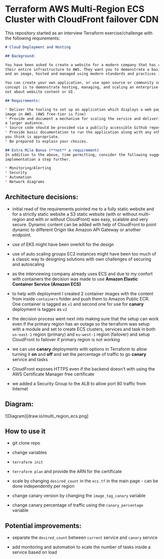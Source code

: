 # Terraform AWS Multi-Region ECS Cluster with CloudFront failover CDN 

This repository started as an interview Terraform exercise/challenge with the following requirements:

```markdown
# Cloud Deployment and Hosting

## Background:

You have been asked to create a website for a modern company that has recently migrated
their entire infrastructure to AWS. They want you to demonstrate a basic website with some text
and an image, hosted and managed using modern standards and practices in AWS.

You can create your own application, or use open source or community software. The proof of
concept is to demonstrate hosting, managing, and scaling an enterprise-ready system. This is
not about website content or UI.

## Requirements:

* Deliver the tooling to set up an application which displays a web page with text and an
image in AWS. (AWS free-tier is fine)
* Provide and document a mechanism for scaling the service and delivering the content to
a larger audience.
* Source code should be provided via a publicly accessible Github repository.
* Provide basic documentation to run the application along with any other documentation
you think is appropriate.
* Be prepared to explain your choices.

## Extra Mile Bonus (**not** a requirement)
In addition to the above, time permitting, consider the following suggestions for taking your
implementation a step further.

* Monitoring/Alerting
* Security
* Automation
* Network diagrams
```

## Architecture decisions:

* initial read of the requirements pointed me to a fully static website and for a strictly static website a S3 static website (with or without multi-region and with or without CloudFront) was easy, scalable and very secure. Dynamic content can be added with help of CloudFront to point dynamic to different Origin like Amazon API Gateway or another endpoint.

* use of EKS might have been overkill for the design

* use of auto scaling groups EC2 instances might have been too much of a classic way to designing solutions with own challenges of securing and autoscaling

* as the interviewing company already uses ECS and due to my confort with containers the decision was made to use **Amazon Elastic Container Service (Amazon ECS)**

* to help with deployment I created 2 container images with the content from inside `containers` folder and push them to Amazon Public ECR. One container is tagged as `v1` and second one for use for **canary** deployment is tagges as `v2`

* the decision process went next into making sure that the setup can work even if the primary region has an outage so the terraform was setup with a module and set to create ECS clusters, services and task in both `us-east-1` region (primary) and `eu-west-1` region (failover) and setup CloudFront to failover if primary region is not working

* we can use **canary** deployments with options in Terraform to allow turning it **on** and **off** and set the percentage of traffic to go **canary** service and tasks

* CloudFront exposes HTTPS even if the backend doesn't with using the AWS Certificate Manager free certificate

* we added a Security Group to the ALB to allow port 80 traffic from Internet


## Diagram:

![Diagram][draw.io/multi_region_ecs.png]

## How to use it

* git clone repo

* change variables

* `terraform init`

* `terraform plan` and provide the ARN for the certificate

* scale by changing `desired_count` in the `ecs.tf` in the main page - can be done independently per region

* change canary version by changing the `image_tag_canary` variable

* change canary percentage of traffic using the `canary_percentage` variable

## Potential improvements:

* separate the `desired_count` between `current` service and `canary` service

* add monitoring and automation to scale the number of tasks inside a service based on load